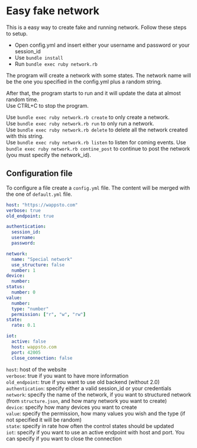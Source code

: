 Easy fake network
=============

This is a easy way to create fake and running network.
Follow these steps to setup.

* Open config.yml and insert either your username and password or your session_id
* Use `bundle install`
* Run `bundle exec ruby network.rb`

The program will create a network with some states. The network name will be the one you specified in the config.yml plus a random string.

After that, the program starts to run and it will update the data at almost random time.</br>
Use CTRL+C to stop the program.

Use `bundle exec ruby network.rb create` to only create a network.  
Use `bundle exec ruby network.rb run` to only run a network.  
Use `bundle exec ruby network.rb delete` to delete all the network created with this string.  
Use `bundle exec ruby network.rb listen` to listen for coming events.
Use `bundle exec ruby network.rb contine_post` to continue to post the network (you must specify the network_id).

Configuration file
----------------------

To configure a file create a `config.yml` file. The content will be merged with the one of `default.yml` file.  

```yaml
host: "https://wappsto.com"
verbose: true
old_endpoint: true

authentication:
  session_id:
  username:
  password:

network:
  name: "Special network"
  use_structure: false
  number: 1
device:
  number:
status:
  number: 0
value:
  number:
  type: "number"
  permission: ["r", "w", "rw"]
state:
  rate: 0.1

iot:
  active: false
  host: wappsto.com
  port: 42005
  close_connection: false
```

`host`: host of the website  
`verbose`: true if you want to have more information  
`old_endpoint`: true if you want to use old backend (without 2.0)  
`authentication`: specify either a valid session_id or your credentials  
`network`: specify the name of the network, if you want to structured network (from `structure.json`, and how many network you want to create)  
`device`: specify how many devices you want to create  
`value`: specify the permission, how many values you wish and the type (if not specified it will be random)  
`state`: specify in rate how often the control states should be updated  
`iot`: specify if you want to use an active endpoint with host and port. You can specify if you want to close the connection  
